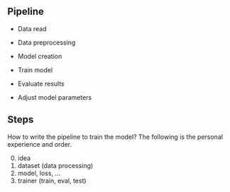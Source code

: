 ## Pipeline

- Data read

- Data preprocessing
- Model creation
- Train model
- Evaluate results
- Adjust model parameters



## Steps

How to write the pipeline to train the model? The following is the personal experience and order.

0. idea
1. dataset (data processing)
2. model, loss, ...
3. trainer (train, eval, test)

